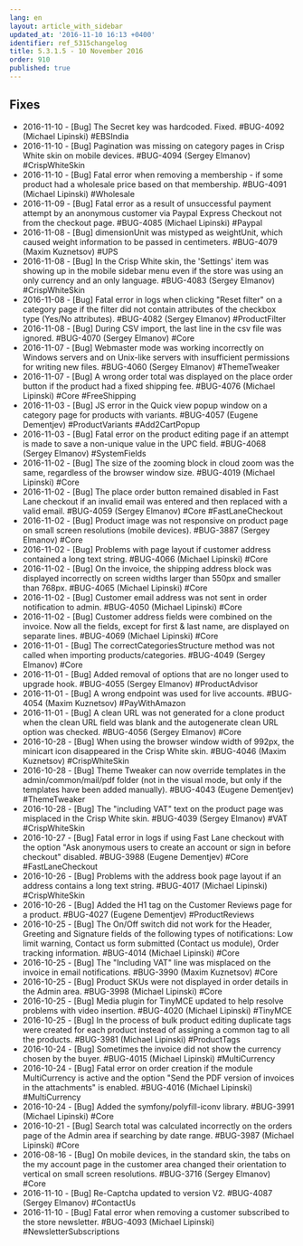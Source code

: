 ```yaml
---
lang: en
layout: article_with_sidebar
updated_at: '2016-11-10 16:13 +0400'
identifier: ref_5315changelog
title: 5.3.1.5 - 10 November 2016
order: 910
published: true
---
```

## Fixes
* 2016-11-10 - [Bug] The Secret key was hardcoded. Fixed. #BUG-4092 (Michael Lipinski) #EBSIndia
* 2016-11-10 - [Bug] Pagination was missing on category pages in Crisp White skin on mobile devices. #BUG-4094 (Sergey Elmanov) #CrispWhiteSkin
* 2016-11-10 - [Bug] Fatal error when removing a membership - if some product had a wholesale price based on that membership. #BUG-4091 (Michael Lipinski) #Wholesale
* 2016-11-09 - [Bug] Fatal error as a result of unsuccessful payment attempt by an anonymous customer via Paypal Express Checkout not from the checkout page. #BUG-4085 (Michael Lipinski) #Paypal
* 2016-11-08 - [Bug] dimensionUnit was mistyped as weightUnit, which caused weight information to be passed in centimeters. #BUG-4079 (Maxim Kuznetsov) #UPS
* 2016-11-08 - [Bug] In the Crisp White skin, the 'Settings' item was showing up in the mobile sidebar menu even if the store was using an only currency and an only language. #BUG-4083 (Sergey Elmanov) #CrispWhiteSkin
* 2016-11-08 - [Bug] Fatal error in logs when clicking "Reset filter" on a category page if the filter did not contain attributes of the checkbox type (Yes/No attributes). #BUG-4082 (Sergey Elmanov) #ProductFilter
* 2016-11-08 - [Bug] During CSV import, the last line in the csv file was ignored. #BUG-4070 (Sergey Elmanov) #Core
* 2016-11-07 - [Bug] Webmaster mode was working incorrectly on Windows servers and on Unix-like servers with insufficient permissions for writing new files. #BUG-4060 (Sergey Elmanov) #ThemeTweaker
* 2016-11-07 - [Bug] A wrong order total was displayed on the place order button if the product had a fixed shipping fee. #BUG-4076 (Michael Lipinski) #Core #FreeShipping
* 2016-11-03 - [Bug] JS error in the Quick view popup window on a category page for products with variants. #BUG-4057 (Eugene Dementjev) #ProductVariants #Add2CartPopup
* 2016-11-03 - [Bug] Fatal error on the product editing page if an attempt is made to save a non-unique value in the UPC field. #BUG-4068 (Sergey Elmanov) #SystemFields
* 2016-11-02 - [Bug] The size of the zooming block in cloud zoom was the same, regardless of the browser window size. #BUG-4019 (Michael Lipinski) #Core
* 2016-11-02 - [Bug] The place order button remained disabled in Fast Lane checkout if an invalid email was entered and then replaced with a valid email. #BUG-4059 (Sergey Elmanov) #Core #FastLaneCheckout
* 2016-11-02 - [Bug] Product image was not responsive on product page on small screen resolutions (mobile devices). #BUG-3887 (Sergey Elmanov) #Core
* 2016-11-02 - [Bug] Problems with page layout if customer address contained a long text string. #BUG-4066 (Michael Lipinski) #Core
* 2016-11-02 - [Bug] On the invoice, the shipping address block was displayed incorrectly on screen widths larger than 550px and smaller than 768px. #BUG-4065 (Michael Lipinski) #Core
* 2016-11-02 - [Bug] Customer email address was not sent in order notification to admin. #BUG-4050 (Michael Lipinski) #Core
* 2016-11-02 - [Bug] Customer address fields were combined on the invoice. Now all the fields, except for first & last name, are displayed on separate lines. #BUG-4069 (Michael Lipinski) #Core
* 2016-11-01 - [Bug] The correctCategoriesStructure method was not called when importing products/categories. #BUG-4049 (Sergey Elmanov) #Core
* 2016-11-01 - [Bug] Added removal of options that are no longer used to upgrade hook. #BUG-4055 (Sergey Elmanov) #ProductAdvisor
* 2016-11-01 - [Bug] A wrong endpoint was used for live accounts. #BUG-4054 (Maxim Kuznetsov) #PayWithAmazon
* 2016-11-01 - [Bug] A clean URL was not generated for a clone product when the clean URL field was blank and the autogenerate clean URL option was checked. #BUG-4056 (Sergey Elmanov) #Core
* 2016-10-28 - [Bug] When using the browser window width of 992px, the minicart icon disappeared in the Crisp White skin. #BUG-4046 (Maxim Kuznetsov) #CrispWhiteSkin
* 2016-10-28 - [Bug] Theme Tweaker can now override templates in the admin/common/mail/pdf folder (not in the visual mode, but only if the templates have been added manually). #BUG-4043 (Eugene Dementjev) #ThemeTweaker
* 2016-10-28 - [Bug] The "including VAT" text on the product page was misplaced in the Crisp White skin. #BUG-4039 (Sergey Elmanov) #VAT #CrispWhiteSkin
* 2016-10-27 - [Bug] Fatal error in logs if using Fast Lane checkout with the option "Ask anonymous users to create an account or sign in before checkout" disabled. #BUG-3988 (Eugene Dementjev) #Core #FastLaneCheckout
* 2016-10-26 - [Bug] Problems with the address book page layout if an address contains a long text string. #BUG-4017 (Michael Lipinski) #CrispWhiteSkin
* 2016-10-26 - [Bug] Added the H1 tag on the Customer Reviews page for a product. #BUG-4027 (Eugene Dementjev) #ProductReviews
* 2016-10-25 - [Bug] The On/Off switch did not work for the Header, Greeting and Signature fields of the following types of notifications: Low limit warning, Contact us form submitted (Contact us module), Order tracking information. #BUG-4014 (Michael Lipinski) #Core
* 2016-10-25 - [Bug] The "Including VAT" line was misplaced on the invoice in email notifications. #BUG-3990 (Maxim Kuznetsov) #Core
* 2016-10-25 - [Bug] Product SKUs were not displayed in order details in the Admin area. #BUG-3998 (Michael Lipinski) #Core
* 2016-10-25 - [Bug] Media plugin for TinyMCE updated to help resolve problems with video insertion. #BUG-4020 (Michael Lipinski) #TinyMCE
* 2016-10-25 - [Bug] In the process of bulk product editing duplicate tags were created for each product instead of assigning a common tag to all the products. #BUG-3981 (Michael Lipinski) #ProductTags
* 2016-10-24 - [Bug] Sometimes the invoice did not show the currency chosen by the buyer. #BUG-4015 (Michael Lipinski) #MultiCurrency
* 2016-10-24 - [Bug] Fatal error on order creation if the module MultiCurrency is active and the option "Send the PDF version of invoices in the attachments" is enabled. #BUG-4016 (Michael Lipinski) #MultiCurrency
* 2016-10-24 - [Bug] Added the symfony/polyfill-iconv library. #BUG-3991 (Michael Lipinski) #Core
* 2016-10-21 - [Bug] Search total was calculated incorrectly on the orders page of the Admin area if searching by date range. #BUG-3987 (Michael Lipinski) #Core
* 2016-08-16 - [Bug] On mobile devices, in the standard skin, the tabs on the my account page in the customer area changed their orientation to vertical on small screen resolutions. #BUG-3716 (Sergey Elmanov) #Core
* 2016-11-10 - [Bug] Re-Captcha updated to version V2. #BUG-4087 (Sergey Elmanov) #ContactUs
* 2016-11-10 - [Bug] Fatal error when removing a customer subscribed  to the store newsletter. #BUG-4093 (Michael Lipinski) #NewsletterSubscriptions
